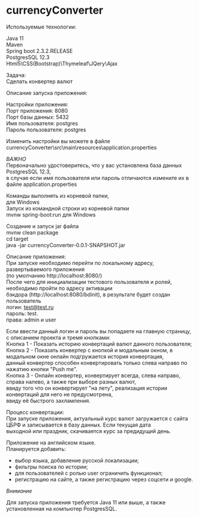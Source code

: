 # currencyConverter
Используемые технологии:

Java 11  
Maven  
Spring boot 2.3.2.RELEASE  
PostgresSQL 12.3  
Html5\CSS(Bootstrap)\Thymeleaf\JQery\Ajax  

Задача:  
Сделать конвертер валют
  
Описание запуска приложения:  
  
Настройки приложения:  
Порт приложения: 8080  
Порт базы данных: 5432  
Имя пользователя: postgres  
Пароль пользователя: postgres  
  
Изменить настройки вы можете в файле currencyConverter\src\main\resources\application.properties  
  
*ВАЖНО*  
Первоначально удостоверитесь, что у вас установлена база данных PostgresSQL 12.3,   
в случае если имя пользователя или пароль отличаются измените их в файле application.properties  
  
Команды выполнять из корневой папки,  
для Windows   
Запуск из командной строки из корневой папки   
mvnw spring-boot:run для Windows  
  
Создание и запуск jar файла   
mvnw clean package  
cd target  
java -jar currencyConverter-0.0.1-SNAPSHOT.jar  
  
Описание приложения:  
При запуске необходимо перейти по локальному адресу, развертываемого приложения  
(по умолчанию http://localhost:8080/)  
После чего для инициализации тестового пользователя и ролей, необходимо пройти по адресу активации  
бэкдора (http://localhost:8080/bdinit), в результате будет создан пользователь   
логин: test@test.ru   
пароль: test.   
права: admin и user  
  
Если ввести данный логин и пароль вы попадаете на главную страницу, с описанием проекта и тремя кнопками:  
Кнопка 1 - Показать историю конвертаций валют данного пользователя;  
Кнопка 2 - Показать конвертер с кнопкой и модальным окном, в модальном окне онлайн подгружается история конвертация,   
данный конвертер способен конвертировать только слева направо по нажатию кнопки "Push me".  
Кнопка 3 - Онлайн конвертер, конвертирует всегда, слева направо, справа налево, а также при выборе разных валют,   
ввиду того что он конвертирует "на лету", реализация истории конвертаций для него не предусмотрена,   
ввиду её быстрого захламления.  
  
Процесс конвертации:  
При запуске приложения, актуальный курс валют загружается с сайта ЦБРФ и записывается в базу данных. Если текущая дата  
выходной или праздник, скачивается курс за предидущий день.
  
Приложение на английском языке.  
Планируется добавить:  
- выбор языка, добавление русской локализации;  
- фильтры поиска по истории;  
- для пользователей с ролью user ограничить функционал;  
- регистрацию на сайте, а также регистрацию через соцсети и google.  
  
*Внимание*  
  
Для запуска приложения требуется Java 11 или выше, а также установленная на компьютер PostgresSQL.  
